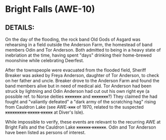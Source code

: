 # Bright Falls (AWE-10)

## DETAILS:

On the day of the flooding, the rock band Old Gods of Asgard was rehearsing in a field outside the Anderson Farm, the homestead of band members Odin and Tor Anderson. Both admitted to being in a heavy state of inebriation at the time, having spent "days" drinking their home-brewed moonshine while celebrating Deerfest.

After the townspeople were evacuated from the flooded field, Sheriff Breaker was asked by Freya Anderson, daughter of Tor Anderson, to check on her father and uncle. Breaker drove to the Anderson Farm and found the band members alive but in need of medical aid. Tor Anderson had been struck by lightning and Odin Anderson had cut out his own right eye (a possible ref. to Norse deities ~~xxxxxxx~~ and ~~xxxxxxx~~?) They claimed the had fought and "valiantly defeated" a "dark army of the scratching hag" rising from Cauldron Lake (see AWE-~~xxx~~ of 1970, related to the suspected ~~xxxxxxxxx xxxxx xxxxx~~ at Diver's Isle).

While impossible to verify, these events are relevant to the recurring AWE at Bright Falls and the Cauldron Lake ~~xxxxxx xxxxxx~~. Odin and Tor Anderson have been listed as persons of interest.
